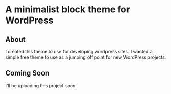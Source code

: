 # A minimalist block theme for WordPress

## About

I created this theme to use for developing wordpress sites.  I wanted a simple free theme to use as a jumping off point for new WordPress projects.

## Coming Soon

I'll be uploading this project soon.
